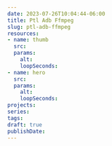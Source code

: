 ```yaml
---
date: 2023-07-26T10:04:44-06:00
title: Ptl Adb Ffmpeg
slug: ptl-adb-ffmpeg
resources:
- name: thumb
  src:
  params:
    alt:
    loopSeconds:
- name: hero
  src:
  params:
    alt:
    loopSeconds:
projects:
series:
tags:
draft: true
publishDate:
---
```

